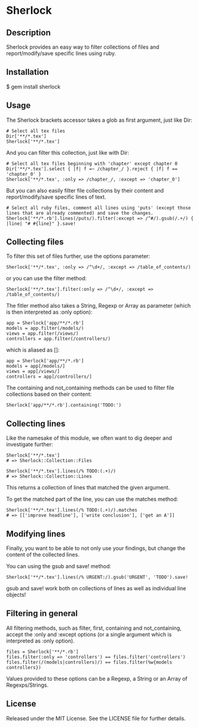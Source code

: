 # Sherlock

## Description

Sherlock provides an easy way to filter collections of files and report/modify/save specific lines using ruby.

## Installation

  $ gem install sherlock
  
## Usage

The Sherlock brackets accessor takes a glob as first argument, just like Dir:
    
    # Select all tex files
    Dir['**/*.tex']
    Sherlock['**/*.tex']

And you can filter this collection, just like with Dir:
    
    # Select all tex files beginning with 'chapter' except chapter 0
    Dir['**/*.tex'].select { |f| f =~ /chapter_/ }.reject { |f| f == 'chapter_0' }
    Sherlock['**/*.tex', :only => /chapter_/, :except => 'chapter_0']

But you can also easily filter file collections by their content and report/modify/save specific lines of text.
    
    # Select all ruby files, comment all lines using 'puts' (except those lines that are already commented) and save the changes.
    Sherlock['**/*.rb'].lines(/puts/).filter(:except => /^#/).gsub(/.+/) { |line| "# #{line}" }.save!

## Collecting files

To filter this set of files further, use the options parameter:
  
    Sherlock['**/*.tex', :only => /^\d+/, :except => /table_of_contents/)
    
or you can use the filter method:
  
    Sherlock['**/*.tex'].filter(:only => /^\d+/, :except => /table_of_contents/)
    
The fitler method also takes a String, Regexp or Array as parameter (which is then interpreted as :only option):
  
    app = Sherlock['app/**/*.rb']
    models = app.filter(/models/)
    views = app.filter(/views/)
    controllers = app.filter(/controllers/)

which is aliased as []:
  
    app = Sherlock['app/**/*.rb']
    models = app[/models/]
    views = app[/views/]
    controllers = app[/controllers/]

The containing and not_containing methods can be used to filter file collections based on their content:
  
    Sherlock['app/**/*.rb'].containing('TODO:')

## Collecting lines

Like the namesake of this module, we often want to dig deeper and investigate further:
  
    Sherlock['**/*.tex']
    # => Sherlock::Collection::Files
    
    Sherlock['**/*.tex'].lines(/% TODO:(.+)/) 
    # => Sherlock::Collection::Lines
    
This returns a collection of lines that matched the given argument. 

To get the matched part of the line, you can use the matches method:
  
    Sherlock['**/*.tex'].lines(/% TODO:(.+)/).matches
    # => [['improve headline'], ['write conclusion'], ['get an A']]
    
## Modifying lines

Finally, you want to be able to not only use your findings, but change the content of the collected lines.

You can using the gsub and save! method:
    
    Sherlock['**/*.tex'].lines(/% URGENT:/).gsub('URGENT', 'TODO').save!
    
gsub and save! work both on collections of lines as well as individual line objects!

## Filtering in general

All filtering methods, such as filter, first, containing and not_containing, accept the :only and :except options (or a single argument which is interpreted as :only option).

    files = Sherlock['**/*.rb']
    files.filter(:only => 'controllers') == files.filter('controllers')
    files.filter(/(models|controllers)/) == files.filter(%w{models controllers})

Values provided to these options can be a Regexp, a String or an Array of Regexps/Strings.



## License

Released under the MIT License. See the LICENSE file for further details.
